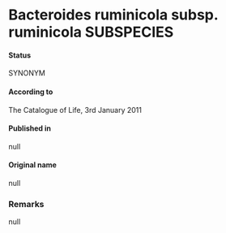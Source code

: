 # Bacteroides ruminicola subsp. ruminicola SUBSPECIES

#### Status
SYNONYM

#### According to
The Catalogue of Life, 3rd January 2011

#### Published in
null

#### Original name
null

### Remarks
null